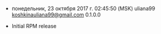 * понедельник, 23 октября 2017 г. 02:45:50 (MSK) uliana99 <koshkinauliana99@gmail.com> 0.1.0.0
- Initial RPM release
